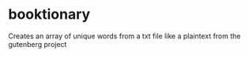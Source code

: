 # booktionary
Creates an array of unique words from a txt file like a plaintext from the gutenberg project

